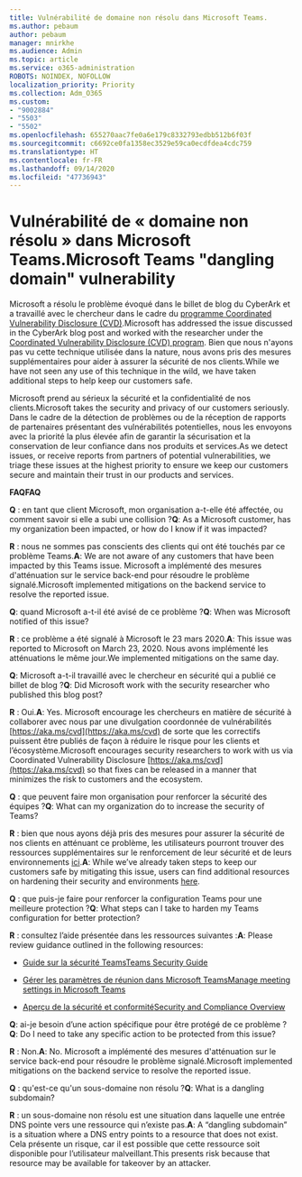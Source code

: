 ```yaml
---
title: Vulnérabilité de domaine non résolu dans Microsoft Teams.
ms.author: pebaum
author: pebaum
manager: mnirkhe
ms.audience: Admin
ms.topic: article
ms.service: o365-administration
ROBOTS: NOINDEX, NOFOLLOW
localization_priority: Priority
ms.collection: Adm_O365
ms.custom:
- "9002884"
- "5503"
- "5502"
ms.openlocfilehash: 655270aac7fe0a6e179c8332793edbb512b6f03f
ms.sourcegitcommit: c6692ce0fa1358ec3529e59ca0ecdfdea4cdc759
ms.translationtype: HT
ms.contentlocale: fr-FR
ms.lasthandoff: 09/14/2020
ms.locfileid: "47736943"
---
```

# <a name="microsoft-teams-dangling-domain-vulnerability"></a><span data-ttu-id="b0308-102">Vulnérabilité de « domaine non résolu » dans Microsoft Teams.</span><span class="sxs-lookup"><span data-stu-id="b0308-102">Microsoft Teams "dangling domain" vulnerability</span></span>

<span data-ttu-id="b0308-103">Microsoft a résolu le problème évoqué dans le billet de blog du CyberArk et a travaillé avec le chercheur dans le cadre du [programme Coordinated Vulnerability Disclosure (CVD)](https://aka.ms/cvd).</span><span class="sxs-lookup"><span data-stu-id="b0308-103">Microsoft has addressed the issue discussed in the CyberArk blog post and worked with the researcher under the [Coordinated Vulnerability Disclosure (CVD) program](https://aka.ms/cvd).</span></span> <span data-ttu-id="b0308-104">Bien que nous n'ayons pas vu cette technique utilisée dans la nature, nous avons pris des mesures supplémentaires pour aider à assurer la sécurité de nos clients.</span><span class="sxs-lookup"><span data-stu-id="b0308-104">While we have not seen any use of this technique in the wild, we have taken additional steps to help keep our customers safe.</span></span>

<span data-ttu-id="b0308-105">Microsoft prend au sérieux la sécurité et la confidentialité de nos clients.</span><span class="sxs-lookup"><span data-stu-id="b0308-105">Microsoft takes the security and privacy of our customers seriously.</span></span> <span data-ttu-id="b0308-106">Dans le cadre de la détection de problèmes ou de la réception de rapports de partenaires présentant des vulnérabilités potentielles, nous les envoyons avec la priorité la plus élevée afin de garantir la sécurisation et la conservation de leur confiance dans nos produits et services.</span><span class="sxs-lookup"><span data-stu-id="b0308-106">As we detect issues, or receive reports from partners of potential vulnerabilities, we triage these issues at the highest priority to ensure we keep our customers secure and maintain their trust in our products and services.</span></span>

<span data-ttu-id="b0308-107">**FAQ**</span><span class="sxs-lookup"><span data-stu-id="b0308-107">**FAQ**</span></span>

<span data-ttu-id="b0308-108">**Q** : en tant que client Microsoft, mon organisation a-t-elle été affectée, ou comment savoir si elle a subi une collision ?</span><span class="sxs-lookup"><span data-stu-id="b0308-108">**Q**: As a Microsoft customer, has my organization been impacted, or how do I know if it was impacted?</span></span>

<span data-ttu-id="b0308-109">**R** : nous ne sommes pas conscients des clients qui ont été touchés par ce problème Teams.</span><span class="sxs-lookup"><span data-stu-id="b0308-109">**A**: We are not aware of any customers that have been impacted by this Teams issue.</span></span> <span data-ttu-id="b0308-110">Microsoft a implémenté des mesures d'atténuation sur le service back-end pour résoudre le problème signalé.</span><span class="sxs-lookup"><span data-stu-id="b0308-110">Microsoft implemented mitigations on the backend service to resolve the reported issue.</span></span>

<span data-ttu-id="b0308-111">**Q**: quand Microsoft a-t-il été avisé de ce problème ?</span><span class="sxs-lookup"><span data-stu-id="b0308-111">**Q**: When was Microsoft notified of this issue?</span></span>

<span data-ttu-id="b0308-112">**R** : ce problème a été signalé à Microsoft le 23 mars 2020.</span><span class="sxs-lookup"><span data-stu-id="b0308-112">**A**: This issue was reported to Microsoft on March 23, 2020.</span></span> <span data-ttu-id="b0308-113">Nous avons implémenté les atténuations le même jour.</span><span class="sxs-lookup"><span data-stu-id="b0308-113">We implemented mitigations on the same day.</span></span>

<span data-ttu-id="b0308-114">**Q**: Microsoft a-t-il travaillé avec le chercheur en sécurité qui a publié ce billet de blog ?</span><span class="sxs-lookup"><span data-stu-id="b0308-114">**Q**: Did Microsoft work with the security researcher who published this blog post?</span></span>

<span data-ttu-id="b0308-115">**R** : Oui.</span><span class="sxs-lookup"><span data-stu-id="b0308-115">**A**: Yes.</span></span> <span data-ttu-id="b0308-116">Microsoft encourage les chercheurs en matière de sécurité à collaborer avec nous par une divulgation coordonnée de vulnérabilités [https://aka.ms/cvd](https://aka.ms/cvd) de sorte que les correctifs puissent être publiés de façon à réduire le risque pour les clients et l’écosystème.</span><span class="sxs-lookup"><span data-stu-id="b0308-116">Microsoft encourages security researchers to work with us via Coordinated Vulnerability Disclosure [https://aka.ms/cvd](https://aka.ms/cvd) so that fixes can be released in a manner that minimizes the risk to customers and the ecosystem.</span></span>  

<span data-ttu-id="b0308-117">**Q** : que peuvent faire mon organisation pour renforcer la sécurité des équipes ?</span><span class="sxs-lookup"><span data-stu-id="b0308-117">**Q**: What can my organization do to increase the security of Teams?</span></span>  

<span data-ttu-id="b0308-118">**R** : bien que nous ayons déjà pris des mesures pour assurer la sécurité de nos clients en atténuant ce problème, les utilisateurs pourront trouver des ressources supplémentaires sur le renforcement de leur sécurité et de leurs environnements [ici](https://www.microsoft.com/microsoft-365/blog/2020/04/06/it-professionals-privacy-security-microsoft-teams/).</span><span class="sxs-lookup"><span data-stu-id="b0308-118">**A**: While we’ve already taken steps to keep our customers safe by mitigating this issue, users can find additional resources on hardening their security and environments [here](https://www.microsoft.com/microsoft-365/blog/2020/04/06/it-professionals-privacy-security-microsoft-teams/).</span></span>  

<span data-ttu-id="b0308-119">**Q** : que puis-je faire pour renforcer la configuration Teams pour une meilleure protection ?</span><span class="sxs-lookup"><span data-stu-id="b0308-119">**Q**: What steps can I take to harden my Teams configuration for better protection?</span></span>

<span data-ttu-id="b0308-120">**R** : consultez l’aide présentée dans les ressources suivantes :</span><span class="sxs-lookup"><span data-stu-id="b0308-120">**A**: Please review guidance outlined in the following resources:</span></span> 

- [<span data-ttu-id="b0308-121">Guide sur la sécurité Teams</span><span class="sxs-lookup"><span data-stu-id="b0308-121">Teams Security Guide</span></span>](https://docs.microsoft.com/microsoftteams/teams-security-guide)

- [<span data-ttu-id="b0308-122">Gérer les paramètres de réunion dans Microsoft Teams</span><span class="sxs-lookup"><span data-stu-id="b0308-122">Manage meeting settings in Microsoft Teams</span></span>](https://docs.microsoft.com/microsoftteams/meeting-settings-in-teams)

- [<span data-ttu-id="b0308-123">Aperçu de la sécurité et conformité</span><span class="sxs-lookup"><span data-stu-id="b0308-123">Security and Compliance Overview</span></span>](https://docs.microsoft.com/microsoftteams/security-compliance-overview)

<span data-ttu-id="b0308-124">**Q**: ai-je besoin d’une action spécifique pour être protégé de ce problème ?</span><span class="sxs-lookup"><span data-stu-id="b0308-124">**Q**: Do I need to take any specific action to be protected from this issue?</span></span>

<span data-ttu-id="b0308-125">**R** : Non.</span><span class="sxs-lookup"><span data-stu-id="b0308-125">**A**: No.</span></span> <span data-ttu-id="b0308-126">Microsoft a implémenté des mesures d'atténuation sur le service back-end pour résoudre le problème signalé.</span><span class="sxs-lookup"><span data-stu-id="b0308-126">Microsoft implemented mitigations on the backend service to resolve the reported issue.</span></span>

<span data-ttu-id="b0308-127">**Q** : qu'est-ce qu'un sous-domaine non résolu ?</span><span class="sxs-lookup"><span data-stu-id="b0308-127">**Q**: What is a dangling subdomain?</span></span>

<span data-ttu-id="b0308-128">**R** : un sous-domaine non résolu est une situation dans laquelle une entrée DNS pointe vers une ressource qui n’existe pas.</span><span class="sxs-lookup"><span data-stu-id="b0308-128">**A**:  A “dangling subdomain” is a situation where a DNS entry points to a resource that does not exist.</span></span>  <span data-ttu-id="b0308-129">Cela présente un risque, car il est possible que cette ressource soit disponible pour l’utilisateur malveillant.</span><span class="sxs-lookup"><span data-stu-id="b0308-129">This presents risk because that resource may be available for takeover by an attacker.</span></span>
